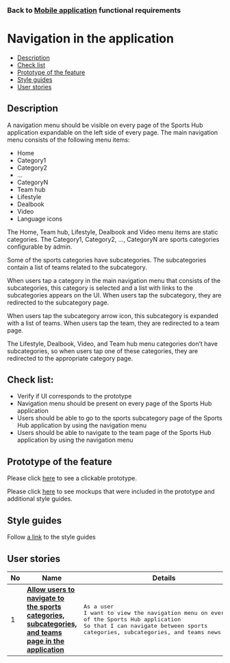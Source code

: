 ### Back to [Mobile application](/sports_hub_portal/mobile_application_features/mobile_application_features_list/README.md) functional requirements

# Navigation in the application

- [Description](#description)
- [Check list](#check-list)
- [Prototype of the feature](#prototype-of-the-feature)
- [Style guides](#style-guides)
- [User stories](#user-stories)

## Description

A navigation menu should be visible on every page of the Sports Hub application expandable on the left side of every page. The main navigation menu consists of the following menu items:
  - Home
  - Category1
  - Category2
  - ...
  - CategoryN
  - Team hub
  - Lifestyle
  - Dealbook
  - Video
  - Language icons

The Home, Team hub, Lifestyle, Dealbook and Video menu items are static categories. The Category1, Category2, ..., CategoryN are sports categories configurable by admin.

Some of the sports categories have subcategories. The subcategories contain a list of teams related to the subcategory.

When users tap a category in the main navigation menu that consists of the subcategories, this category is selected and a list with links to the subcategories appears on the UI. When users tap the subcategory, they are redirected to the subcategory page.

When users tap the subcategory arrow icon, this subcategory is expanded with a list of teams. When users tap the team, they are redirected to a team page.

The Lifestyle, Dealbook, Video, and Team hub menu categories don’t have subcategories, so when users tap one of these categories, they are redirected to the appropriate category page.

## Check list:

  - Verify if UI corresponds to the prototype
  - Navigation menu should be present on every page of the Sports Hub application
  - Users should be able to go to the sports subcategory page of the Sports Hub application by using the navigation menu
  - Users should be able to navigate to the team page of the Sports Hub application by using the navigation menu

## Prototype of the feature

Please click [here](https://www.figma.com/proto/JVDTph8VY9Ye7kz8BTDxhJ/1-Sports-Hub-General-Prototype?page-id=0%3A5852&node-id=0%3A7481&viewport=-1637%2C-969%2C0.37520089745521545&scaling=scale-down) to see a clickable prototype.

Please click [here](https://www.figma.com/file/egXgh8BYD7Xaa0JeMNhv9R/Manage-advertisements?node-id=0%3A1075) to see mockups that were included in the prototype and additional style guides.

## Style guides

Follow [a link](https://www.figma.com/proto/0zkkf5WC77OSpvyD6YXpFE/Style-guides?page-id=0%3A1&node-id=19%3A5368&viewport=266%2C48%2C0.54&scaling=min-zoom&starting-point-node-id=19%3A5368) to the style guides

## User stories

No           |      Name     |   Details
------------ | ------------- | -------------
1 |[**Allow users to navigate to the sports categories, subcategories, and teams page in the application**](/sports_hub_portal/mobile_application_features/navigation/user_stories/navigation_user_side/README.md)|<pre>As a user<br>I want to view the navigation menu on every page of the Sports Hub application<br>So that I can navigate between sports categories, subcategories, and teams news pages</pre>
